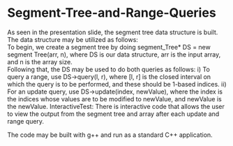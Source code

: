 # Segment-Tree-and-Range-Queries

﻿As seen in the presentation slide, the segment tree data structure is built. 
The data structure may be utilized as follows:   
To begin, we create a segment tree by doing segment_Tree* DS = new segment Tree(arr, n), where DS is our data structure, arr is the input array, and n is the array size.  
Following that, the DS may be used to do both queries as follows: 
  i) To query a range, use DS->query(l, r), where [l, r] is the closed interval on which the query is to be performed, and these should be 1-based indices. 
  ii) For an update query, use DS->update(index, newValue), where the index is the indices whose values are to be modified to newValue, and newValue is the newValue.   InteractiveTest: There is interactive code that allows the user to view the output from the segment tree and array after each update and range query.   
  
The code may be built with g++ and run as a standard C++ application.
